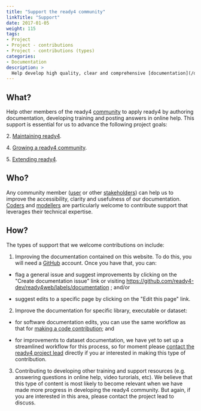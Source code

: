 ```yaml
---
title: "Support the ready4 community"
linkTitle: "Support"
date: 2017-01-05
weight: 115
tags:
- Project
- Project - contributions
- Project - contributions (types)
categories:
- Documentation
description: >
  Help develop high quality, clear and comprehensive [documentation](/docs/software/libraries/documentation/), instruction and responsive help.
---
```


## What?
Help other members of the ready4 [community](/community/) to apply ready4 by authoring documentation, developing training and posting answers in online help. This support is essential for us to advance the following project goals:

2\. [Maintaining ready4](/docs/contribution-guidelines/priorities/curate/).

4\. [Growing a ready4 community](/docs/contribution-guidelines/priorities/support/).

5\. [Extending ready4](/docs/contribution-guidelines/priorities/extend/).


## Who?
Any community member ([user](/docs/getting-started/users/) or other [stakeholders](/docs/getting-started/stakeholders/)) can help us to improve the accessibility, clarity and usefulness of our documentation. [Coders](/docs/getting-started/users/coder/) and [modellers](/docs/getting-started/users/modeller/) are particularly welcome to contribute support that leverages their technical expertise.

## How?
The types of support that we welcome contributions on include:

1. Improving the documentation contained on this website. To do this, you will need a [GitHub](https://github.com/) account. Once you have that, you can:

- flag a general issue and suggest improvements by clicking on the "Create documentation issue" link or visiting https://github.com/ready4-dev/ready4web/labels/documentation ; and/or

- suggest edits to a specific page by clicking on the "Edit this page" link.

2. Improve the documentation for specific library, executable or dataset:

- for software documentation edits, you can use the same workflow as that for [making a code contribution](/docs/contribution-guidelines/contribution-types/code/); and

- for improvements to dataset documentation, we have yet to set up a streamlined workflow for this process, so for moment please [contact the ready4 project lead](https://mph-economist.netlify.app/#contact) directly if you ar interested in making this type of contribution.

3. Contributing to developing other training and support resources (e.g. answering questions in online help, video turorials, etc). We believe that this type of content is most likely to become relevant when we have made more progress in developing the ready4 community. But again, if you are interested in this area, please contact the project lead to discuss.
 
 
